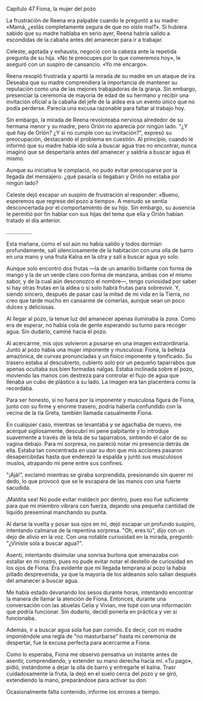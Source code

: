 
Capítulo 47 Fiona, la mujer del pozo

La frustración de Reena era palpable cuando le preguntó a su madre: «Mamá, ¿estás completamente segura de que no oíste mal?». Si hubiera sabido que su madre hablaba en serio ayer, Reena habría salido a escondidas de la cabaña antes del amanecer para ir a trabajar.

Celeste, agotada y exhausta, negoció con la cabeza ante la repetida pregunta de su hija. «No te preocupes por lo que comeremos hoy», le aseguró con un suspiro de cansancio. «Yo me encargo».

Reena resopló frustrada y apartó la mirada de su madre en un ataque de ira. Deseaba que su madre comprendiera la importancia de mantener su reputación como una de las mejores trabajadoras de la granja. Sin embargo, presenciar la ceremonia de mayoría de edad de su hermano y recibir una invitación oficial a la cabaña del jefe de la aldea era un evento único que no podía perderse. Parecía una excusa razonable para faltar al trabajo hoy.

Sin embargo, la mirada de Reena revoloteaba nerviosa alrededor de su hermana menor y su madre, pero Orión no aparecía por ningún lado. "¿Y qué hay de Orión? ¿Y si no cumple con su invitación?", expresó su preocupación, destacando el problema en cuestión. Al principio, cuando le informó que su madre había ido sola a buscar agua tras no encontrar, nunca imaginó que se despertaría antes del amanecer y saldría a buscar agua él mismo.

Aunque su iniciativa le complació, no pudo evitar preocuparse por la llegada del mensajero: ¿qué pasaría si llegaban y Orión no estaba por ningún lado?

Celeste dejó escapar un suspiro de frustración al responder: «Bueno, esperemos que regrese del pozo a tiempo». A menudo se sentía desconcertada por el comportamiento de su hijo. Sin embargo, su ausencia le permitió por fin hablar con sus hijas del tema que ella y Orión habían tratado el día anterior.

…..............

Esta mañana, como el sol aún no había salido y todos dormían profundamente, salí silenciosamente de la habitación con una olla de barro en una mano y una fruta Kalna en la otra y salí a buscar agua yo solo.

Aunque solo encontró dos frutas —la de un amarillo brillante con forma de mango y la de un verde claro con forma de manzana, ambas con el mismo sabor, y de la cual aún desconozco el nombre—, tengo curiosidad por saber si hay otras frutas en la aldea o si solo habrá frutas para sobrevivir. Y, siendo sincero, después de pasar casi la mitad de mi vida en la Tierra, no creo que tarde mucho en cansarme de comerlas, aunque sean un poco dulces y deliciosas.

Al llegar al pozo, la tenue luz del amanecer apenas iluminaba la zona. Como era de esperar, no había cola de gente esperando su turno para recoger agua. Sin dudarlo, caminé hacia el pozo.

Al acercarme, mis ojos volvieron a posarse en una imagen extraordinaria. Junto al pozo había una mujer imponente y musculosa: Fiona, la belleza amazónica, de curvas pronunciadas y un físico imponente y tonificado. Su trasero estaba al descubierto, cubierto solo por un pequeño taparrabos que apenas ocultaba sus bien formadas nalgas. Estaba inclinada sobre el pozo, moviendo las manos con destreza para controlar el flujo de agua que llenaba un cubo de plástico a su lado. La imagen era tan placentera como la recordaba.

Para ser honesto, si no fuera por la imponente y musculosa figura de Fiona, junto con su firme y enorme trasero, podría haberla confundido con la vecina de la tía Greta, también llamada casualmente Fiona.

En cualquier caso, mientras se levantaba y se agachaba de nuevo, me acerqué sigilosamente, descubrí mi pene palpitante y lo introduje suavemente a través de la tela de su taparrabos, sintiendo el calor de su vagina debajo. Para mi sorpresa, no pareció notar mi presencia detrás de ella. Estaba tan concentrada en usar su don que mis acciones pasaron desapercibidas hasta que enderezó la espalda y juntó sus musculosos muslos, atrapando mi pene entre sus confines.

"¡Ajá!", exclamó mientras se giraba sorprendida, presionando sin querer mi dedo, lo que provocó que se le escapara de las manos con una fuerte sacudida.

¡Maldita sea! No pude evitar maldecir por dentro, pues eso fue suficiente para que mi miembro vibrara con fuerza, dejando una pequeña cantidad de líquido preseminal manchando su punta.

Al darse la vuelta y posar sus ojos en mí, dejó escapar un profundo suspiro, intentando calmarse de la repentina sorpresa. "Oh, eres tú", dijo con un dejo de alivio en la voz. Con una notable curiosidad en la mirada, preguntó: "¿Viniste sola a buscar agua?".

Asentí, intentando disimular una sonrisa burlona que amenazaba con estallar en mi rostro, pues no pude evitar notar el destello de curiosidad en los ojos de Fiona. Era evidente que mi llegada temprana al pozo la había pillado desprevenida, ya que la mayoría de los aldeanos solo salían después del amanecer a buscar agua.

Me había estado devanando los sesos durante horas, intentando encontrar la manera de llamar la atención de Fiona. Entonces, durante una conversación con las abuelas Celia y Vivian, me topé con una información que podría funcionar. Sin dudarlo, decidí ponerla en práctica y ver si funcionaba.

Además, ir a buscar agua sola fue pan comido. Es decir, con mi madre imponiéndole una regla de "no masturbarse" hasta mi ceremonia de despertar, fue la excusa perfecta para acercarme a Fiona.

Como lo esperaba, Fiona me observó pensativa un instante antes de asentir, comprendiendo, y extender su mano derecha hacia mí. «Tu pago», pidió, instándome a dejar la olla de barro y entregarle el kalna. Trasr cuidadosamente la fruta, la dejó en el suelo cerca del pozo y se giró, extendiendo la mano, preparándose para activar su don.

Ocasionalmente falta contenido, informe los errores a tiempo.